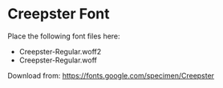 # Creepster Font

Place the following font files here:
- Creepster-Regular.woff2
- Creepster-Regular.woff

Download from: https://fonts.google.com/specimen/Creepster
